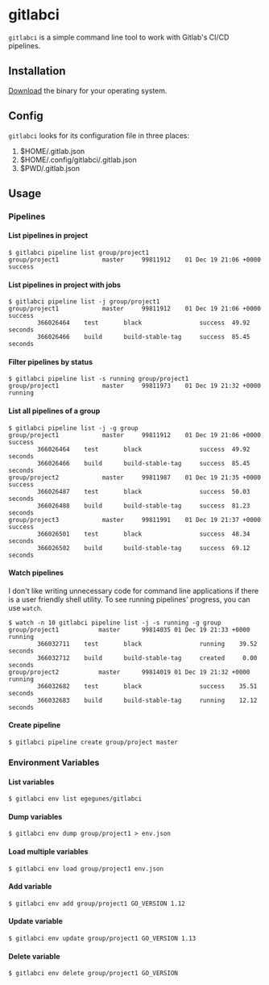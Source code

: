 # gitlabci

`gitlabci` is a simple command line tool to work with Gitlab's CI/CD pipelines.

## Installation

[Download](https://github.com/egegunes/gitlabci/releases) the binary for your operating system.

## Config

`gitlabci` looks for its configuration file in three places:

1. $HOME/.gitlab.json
2. $HOME/.config/gitlabci/.gitlab.json
3. $PWD/.gitlab.json

## Usage

### Pipelines

#### List pipelines in project

```
$ gitlabci pipeline list group/project1
group/project1            master     99811912    01 Dec 19 21:06 +0000 success
```

#### List pipelines in project with jobs

```
$ gitlabci pipeline list -j group/project1
group/project1            master     99811912    01 Dec 19 21:06 +0000 success
        366026464    test       black                success  49.92 seconds
        366026466    build      build-stable-tag     success  85.45 seconds
```

#### Filter pipelines by status

```
$ gitlabci pipeline list -s running group/project1
group/project1            master     99811973    01 Dec 19 21:32 +0000 running
```

#### List all pipelines of a group

```
$ gitlabci pipeline list -j -g group
group/project1            master     99811912    01 Dec 19 21:06 +0000 success
        366026464    test       black                success  49.92 seconds
        366026466    build      build-stable-tag     success  85.45 seconds
group/project2            master     99811987    01 Dec 19 21:35 +0000 success
        366026487    test       black                success  50.03 seconds
        366026488    build      build-stable-tag     success  81.23 seconds
group/project3            master     99811991    01 Dec 19 21:37 +0000 success
        366026501    test       black                success  48.34 seconds
        366026502    build      build-stable-tag     success  69.12 seconds
```

#### Watch pipelines

I don't like writing unnecessary code for command line applications
if there is a user friendly shell utility. To see running pipelines' progress,
you can use `watch`.

```
$ watch -n 10 gitlabci pipeline list -j -s running -g group
group/project1           master      99814035 01 Dec 19 21:33 +0000 running
        366032711    test       black                running    39.52 seconds
        366032712    build      build-stable-tag     created     0.00 seconds
group/project2           master      99814019 01 Dec 19 21:32 +0000 running
        366032682    test       black                success    35.51 seconds
        366032683    build      build-stable-tag     running    12.12 seconds
```

#### Create pipeline

```
$ gitlabci pipeline create group/project master
```

### Environment Variables

#### List variables

```
$ gitlabci env list egegunes/gitlabci
```

#### Dump variables

```
$ gitlabci env dump group/project1 > env.json
```

#### Load multiple variables

```
$ gitlabci env load group/project1 env.json
```

#### Add variable

```
$ gitlabci env add group/project1 GO_VERSION 1.12
```

#### Update variable

```
$ gitlabci env update group/project1 GO_VERSION 1.13
```

#### Delete variable

```
$ gitlabci env delete group/project1 GO_VERSION
```
